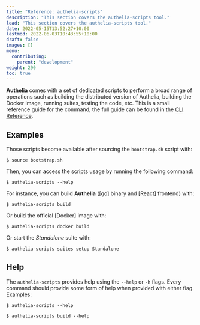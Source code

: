 ```yaml
---
title: "Reference: authelia-scripts"
description: "This section covers the authelia-scripts tool."
lead: "This section covers the authelia-scripts tool."
date: 2022-05-15T13:52:27+10:00
lastmod: 2022-06-03T10:43:55+10:00
draft: false
images: []
menu:
  contributing:
    parent: "development"
weight: 290
toc: true
---
```


**Authelia** comes with a set of dedicated scripts to perform a broad range of operations such as building the
distributed version of Authelia, building the Docker image, running suites, testing the code, etc. This is a small
reference guide for the command, the full guide can be found in the
[CLI Reference](../../reference/cli/authelia-scripts/authelia-scripts.md).

## Examples

Those scripts become available after sourcing the `bootstrap.sh` script with:

```console
$ source bootstrap.sh
```

Then, you can access the scripts usage by running the following command:

```console
$ authelia-scripts --help
```

For instance, you can build **Authelia** ([go] binary and [React] frontend) with:

```console
$ authelia-scripts build
```

Or build the official [Docker] image with:

```console
$ authelia-scripts docker build
```

Or start the *Standalone* suite with:

```console
$ authelia-scripts suites setup Standalone
```

## Help

The `authelia-scripts` provides help using the `--help` or `-h` flags. Every command should provide some form of help
when provided with either flag. Examples:

```console
$ authelia-scripts --help
```

```console
$ authelia-scripts build --help
```
